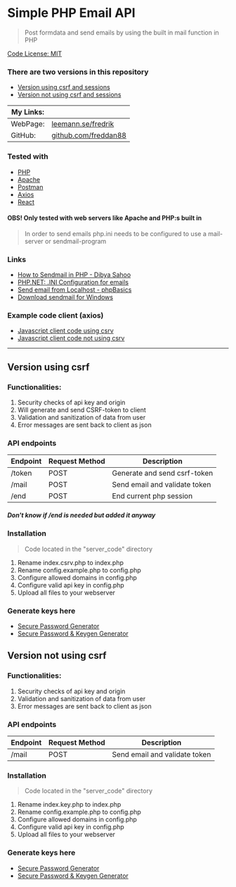 # Simple PHP Email API

> Post formdata and send emails by using the built in mail function in PHP

[Code License: MIT](https://choosealicense.com/licenses/mit/)

### There are two versions in this repository

-   [Version using csrf and sessions](#version-using-csrf)
-   [Version not using csrf and sessions](#version-not-using-csrf)

| My Links: |                                                               |
| --------- | ------------------------------------------------------------- |
| WebPage:  | [leemann.se/fredrik](http://www.leemann.se/fredrik)           |
| GitHub:   | [github.com/freddan88](https://github.com/freddan88)          |

### Tested with

-   [PHP](https://www.php.net)
-   [Apache](https://www.apache.org)
-   [Postman](https://www.postman.com)
-   [Axios](https://www.npmjs.com/package/axios)
-   [React](https://reactjs.org)

#### OBS! Only tested with web servers like Apache and PHP:s built in

> In order to send emails php.ini needs to be configured to use a mail-server or sendmail-program

### Links

-   [How to Sendmail in PHP - Dibya Sahoo](https://pepipost.com/tutorials/sendmail-in-php-complete-guide)
-   [PHP.NET: .INI Configuration for emails](https://www.php.net/manual/en/mail.configuration.php)
-   [Send email from Localhost - phpBasics](https://www.youtube.com/watch?v=4_NP_WYFmIM&list=LLr-xGBx3NL3VGbdjDL4BuNw&index=2&t=0s)
-   [Download sendmail for Windows](https://www.glob.com.au/sendmail)

### Example code client (axios)

-   [Javascript client code using csrv](https://raw.githubusercontent.com/freddan88/simple-php-email-api/master/client_code/app_csrf.js)
-   [Javascript client code not using csrv](https://raw.githubusercontent.com/freddan88/simple-php-email-api/master/client_code/app.js)

---

## Version using csrf

### Functionalities:

1. Security checks of api key and origin
2. Will generate and send CSRF-token to client
3. Validation and sanitization of data from user
4. Error messages are sent back to client as json

### API endpoints

| Endpoint | Request Method | Description                   |
| -------- | -------------- | ----------------------------- |
| /token   | POST           | Generate and send csrf-token  |
| /mail    | POST           | Send email and validate token |
| /end     | POST           | End current php session       |

##### Don't know if /end is needed but added it anyway

### Installation

> Code located in the "server_code" directory

1. Rename index.csrv.php to index.php
2. Rename config.example.php to config.php
3. Configure allowed domains in config.php
4. Configure valid api key in config.php
5. Upload all files to your webserver

### Generate keys here

-   [Secure Password Generator](https://passwordsgenerator.net)
-   [Secure Password & Keygen Generator](https://randomkeygen.com)

## Version not using csrf

### Functionalities:

1. Security checks of api key and origin
2. Validation and sanitization of data from user
3. Error messages are sent back to client as json

### API endpoints

| Endpoint | Request Method | Description                   |
| -------- | -------------- | ----------------------------- |
| /mail    | POST           | Send email and validate token |

### Installation

> Code located in the "server_code" directory

1. Rename index.key.php to index.php
2. Rename config.example.php to config.php
3. Configure allowed domains in config.php
4. Configure valid api key in config.php
5. Upload all files to your webserver

### Generate keys here

-   [Secure Password Generator](https://passwordsgenerator.net)
-   [Secure Password & Keygen Generator](https://randomkeygen.com)
